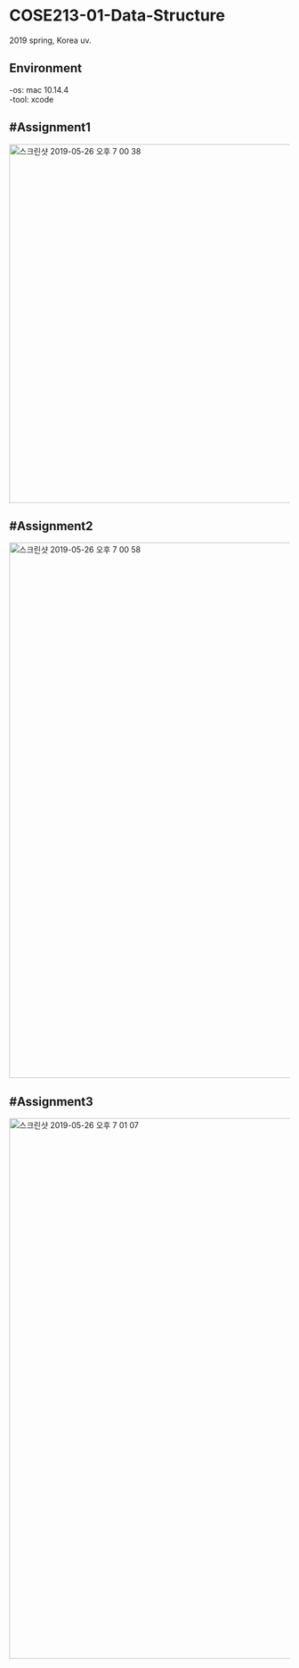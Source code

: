 # COSE213-01-Data-Structure
2019 spring, Korea uv.

Environment
---------
-os: mac 10.14.4<br>
-tool: xcode

#Assignment1
--------
<img width="643" alt="스크린샷 2019-05-26 오후 7 00 38" src="https://user-images.githubusercontent.com/44959242/58380155-b954e680-7fe8-11e9-9f4b-46eeb1d0972f.png">

#Assignment2
---------
<img width="960" alt="스크린샷 2019-05-26 오후 7 00 58" src="https://user-images.githubusercontent.com/44959242/58380154-b823b980-7fe8-11e9-9657-0a2a0fa24dfa.png">

#Assignment3
--------

<img width="969" alt="스크린샷 2019-05-26 오후 7 01 07" src="https://user-images.githubusercontent.com/44959242/58380153-b659f600-7fe8-11e9-8ebd-fe6cf8df988e.png">
